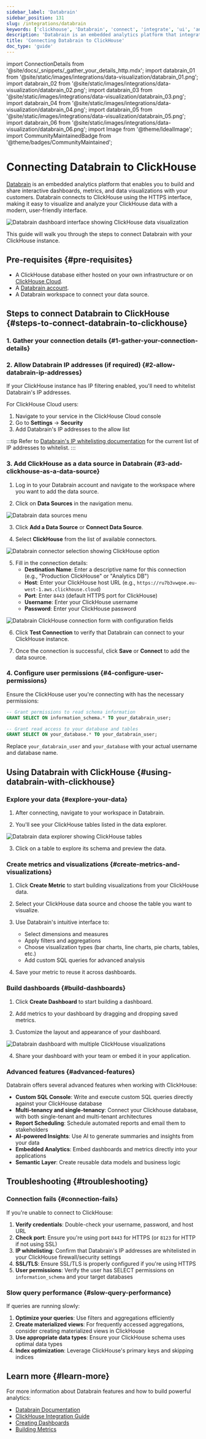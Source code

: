 ```yaml
---
sidebar_label: 'Databrain'
sidebar_position: 131
slug: /integrations/databrain
keywords: ['clickhouse', 'Databrain', 'connect', 'integrate', 'ui', 'analytics', 'embedded', 'dashboard', 'visualization']
description: 'Databrain is an embedded analytics platform that integrates seamlessly with ClickHouse for building customer facing dashboards, metrics, and data visualizations.'
title: 'Connecting Databrain to ClickHouse'
doc_type: 'guide'
---
```


import ConnectionDetails from '@site/docs/_snippets/_gather_your_details_http.mdx';
import databrain_01 from '@site/static/images/integrations/data-visualization/databrain_01.png';
import databrain_02 from '@site/static/images/integrations/data-visualization/databrain_02.png';
import databrain_03 from '@site/static/images/integrations/data-visualization/databrain_03.png';
import databrain_04 from '@site/static/images/integrations/data-visualization/databrain_04.png';
import databrain_05 from '@site/static/images/integrations/data-visualization/databrain_05.png';
import databrain_06 from '@site/static/images/integrations/data-visualization/databrain_06.png';
import Image from '@theme/IdealImage';
import CommunityMaintainedBadge from '@theme/badges/CommunityMaintained';

# Connecting Databrain to ClickHouse

<CommunityMaintainedBadge/>

[Databrain](https://usedatabrain.com) is an embedded analytics platform that enables you to build and share interactive dashboards, metrics, and data visualizations with your customers. Databrain connects to ClickHouse using the HTTPS interface, making it easy to visualize and analyze your ClickHouse data with a modern, user-friendly interface.

<Image size="md" img={databrain_01} alt="Databrain dashboard interface showing ClickHouse data visualization" border />

<br/>

This guide will walk you through the steps to connect Databrain with your ClickHouse instance.

## Pre-requisites {#pre-requisites}

- A ClickHouse database either hosted on your own infrastructure or on [ClickHouse Cloud](https://clickhouse.com/).
- A [Databrain account](https://app.usedatabrain.com/users/sign-up).
- A Databrain workspace to connect your data source.

## Steps to connect Databrain to ClickHouse {#steps-to-connect-databrain-to-clickhouse}

### 1. Gather your connection details {#1-gather-your-connection-details}

<ConnectionDetails />

### 2. Allow Databrain IP addresses (if required) {#2-allow-databrain-ip-addresses}

If your ClickHouse instance has IP filtering enabled, you'll need to whitelist Databrain's IP addresses. 

For ClickHouse Cloud users:
1. Navigate to your service in the ClickHouse Cloud console
2. Go to **Settings** → **Security**
3. Add Databrain's IP addresses to the allow list

:::tip
Refer to [Databrain's IP whitelisting documentation](https://docs.usedatabrain.com/guides/datasources/allow-access-to-our-ip) for the current list of IP addresses to whitelist.
:::

### 3. Add ClickHouse as a data source in Databrain {#3-add-clickhouse-as-a-data-source}

1. Log in to your Databrain account and navigate to the workspace where you want to add the data source.

2. Click on **Data Sources** in the navigation menu.

<Image size="md" img={databrain_02} alt="Databrain data sources menu" border />

3. Click **Add a Data Source** or **Connect Data Source**.

4. Select **ClickHouse** from the list of available connectors.

<Image size="md" img={databrain_03} alt="Databrain connector selection showing ClickHouse option" border />

5. Fill in the connection details:
   - **Destination Name**: Enter a descriptive name for this connection (e.g., "Production ClickHouse" or "Analytics DB")
   - **Host**: Enter your ClickHouse host URL (e.g., `https://ru7b3vwqoe.eu-west-1.aws.clickhouse.cloud`)
   - **Port**: Enter `8443` (default HTTPS port for ClickHouse)
   - **Username**: Enter your ClickHouse username
   - **Password**: Enter your ClickHouse password

<Image size="md" img={databrain_04} alt="Databrain ClickHouse connection form with configuration fields" border />

6. Click **Test Connection** to verify that Databrain can connect to your ClickHouse instance.

7. Once the connection is successful, click **Save** or **Connect** to add the data source.

### 4. Configure user permissions {#4-configure-user-permissions}

Ensure the ClickHouse user you're connecting with has the necessary permissions:

```sql
-- Grant permissions to read schema information
GRANT SELECT ON information_schema.* TO your_databrain_user;

-- Grant read access to your database and tables
GRANT SELECT ON your_database.* TO your_databrain_user;
```

Replace `your_databrain_user` and `your_database` with your actual username and database name.

## Using Databrain with ClickHouse {#using-databrain-with-clickhouse}

### Explore your data {#explore-your-data}

1. After connecting, navigate to your workspace in Databrain.

2. You'll see your ClickHouse tables listed in the data explorer.

<Image size="md" img={databrain_05} alt="Databrain data explorer showing ClickHouse tables" border />

3. Click on a table to explore its schema and preview the data.

### Create metrics and visualizations {#create-metrics-and-visualizations}

1. Click **Create Metric** to start building visualizations from your ClickHouse data.

2. Select your ClickHouse data source and choose the table you want to visualize.

3. Use Databrain's intuitive interface to:
   - Select dimensions and measures
   - Apply filters and aggregations
   - Choose visualization types (bar charts, line charts, pie charts, tables, etc.)
   - Add custom SQL queries for advanced analysis

4. Save your metric to reuse it across dashboards.

### Build dashboards {#build-dashboards}

1. Click **Create Dashboard** to start building a dashboard.

2. Add metrics to your dashboard by dragging and dropping saved metrics.

3. Customize the layout and appearance of your dashboard.

<Image size="md" img={databrain_06} alt="Databrain dashboard with multiple ClickHouse visualizations" border />

4. Share your dashboard with your team or embed it in your application.

### Advanced features {#advanced-features}

Databrain offers several advanced features when working with ClickHouse:

- **Custom SQL Console**: Write and execute custom SQL queries directly against your ClickHouse database
- **Multi-tenancy and single-tenancy**: Connect your Clickhouse database, with both single-tenant and multi-tenant architectures
- **Report Scheduling**: Schedule automated reports and email them to stakeholders
- **AI-powered Insights**: Use AI to generate summaries and insights from your data
- **Embedded Analytics**: Embed dashboards and metrics directly into your applications
- **Semantic Layer**: Create reusable data models and business logic

## Troubleshooting {#troubleshooting}

### Connection fails {#connection-fails}

If you're unable to connect to ClickHouse:

1. **Verify credentials**: Double-check your username, password, and host URL
2. **Check port**: Ensure you're using port `8443` for HTTPS (or `8123` for HTTP if not using SSL)
3. **IP whitelisting**: Confirm that Databrain's IP addresses are whitelisted in your ClickHouse firewall/security settings
4. **SSL/TLS**: Ensure SSL/TLS is properly configured if you're using HTTPS
5. **User permissions**: Verify the user has SELECT permissions on `information_schema` and your target databases

### Slow query performance {#slow-query-performance}

If queries are running slowly:

1. **Optimize your queries**: Use filters and aggregations efficiently
2. **Create materialized views**: For frequently accessed aggregations, consider creating materialized views in ClickHouse
3. **Use appropriate data types**: Ensure your ClickHouse schema uses optimal data types
4. **Index optimization**: Leverage ClickHouse's primary keys and skipping indices

## Learn more {#learn-more}

For more information about Databrain features and how to build powerful analytics:

- [Databrain Documentation](https://docs.usedatabrain.com/)
- [ClickHouse Integration Guide](https://docs.usedatabrain.com/guides/datasources/connecting-data-sources-to-databrain/clickhouse)
- [Creating Dashboards](https://docs.usedatabrain.com/guides/dashboards/create-a-dashboard)
- [Building Metrics](https://docs.usedatabrain.com/guides/metrics/create-metrics)
